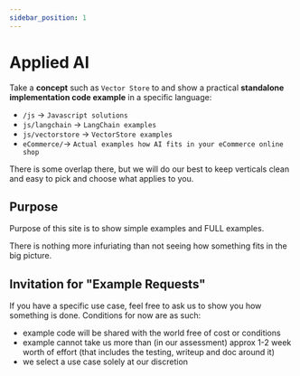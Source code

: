 ```yaml
---
sidebar_position: 1
---
```


# Applied AI

Take a **concept** such as `Vector Store` to and show a practical **standalone implementation code example** in a specific language:

- `/js` → `Javascript solutions`
- `js/langchain` → `LangChain examples`
- `js/vectorstore` → `VectorStore examples`
- `eCommerce/`→ `Actual examples how AI fits in your eCommerce online shop`

There is some overlap there, but we will do our best to keep verticals clean and easy to pick and choose what applies to you.

## Purpose

Purpose of this site is to show simple examples and FULL examples.

There is nothing more infuriating than not seeing how something fits in the big picture.

## Invitation for "Example Requests"

If you have a specific use case, feel free to ask us to show you how something is done.
Conditions for now are as such:

- example code will be shared with the world free of cost or conditions
- example cannot take us more than (in our assessment) approx 1-2 week worth of effort (that includes the testing, writeup and doc around it)
- we select a use case solely at our discretion
